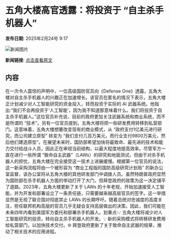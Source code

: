 # ​五角大楼高官透露：将投资于 “自主杀手机器人”

**发布日期**: 2025年2月24号 9:17

![新闻图片](https://pic.chinaz.com/picmap/202311231137376666_1.jpg)

**新闻链接**: [点击查看原文](https://www.aibase.com/zh/news/15629)

## 内容

在一次令人震惊的声明中，一位高级国防官员向《Defense One》透露，五角大楼对自主杀手机器人的兴趣正在加速增长。该官员在匿名的情况下表示，五角大楼正计划减少对人工智能研究的资金投入，转而投资于实际的 AI 武器系统。他指出:“我们不会再投资于‘人工智能’，因为我不知道那意味着什么。我们将投资于自主杀手机器人。”这位官员补充说，目前的政府更加关注武器系统和商业系统，而不是所谓的 “技术”。另有一位官员提到，五角大楼将把一些研发费用转移到私营部门。这意味着，五角大楼想要改变现有的商业模式，从 “政府支付1亿美元进行研究，而公司建立原型” 转变为 “我们支付几百万美元，而行业支付9800万美元，然后他们建造原型”。在展望未来时，国防部希望加快将最致命、最先进的技术和能力交付给战斗人员，因此正在审视当前结构，以最大程度地提高效率。尽管军方一直在进行一些所谓 “致命自主武器”（LAWs）的研究和地面测试，但由于对杀手机器人的担忧，五角大楼在完全接受这一技术上进展缓慢。根据第一位官员的说法，这一新采购流程将由一个被形容为 “商业工程版的国防高级研究计划局” 的新办公室监督，该办公室将从五角大楼的其他研发部门中调拨人员。虽然特朗普政府显然为国防部在杀手机器人方面的举动打开了大门，但拜登政府的政策为这一决定铺平了道路。2023年，五角大楼更新了关于 LAWs 的十年老规，开始加速接受人工智能，并为开发和部署设立了一条责任链，只需要越来越高层官员的签字。这一举措显然是无视了联合国对彻底禁止 LAWs 的长期呼吁。随着总统对忠诚度的高度关注，担任联邦机构高层的官员几乎无疑会支持高层做出的决策。因此，我们可能在未来四年内看到美国军方委托和部署杀手机器人。划重点:💡 五角大楼将减少对人工智能研究的投资，转向自主杀手机器人的开发。💡 新的采购模式将转移研发费用给私营部门，以加快技术交付。🌐 拜登政府更新了关于致命自主武器的规章，推动了相关技术的应用进程。
